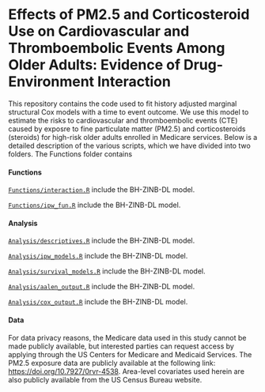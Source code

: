 # Effects of PM2.5 and Corticosteroid Use on Cardiovascular and Thromboembolic Events Among Older Adults: Evidence of Drug-Environment Interaction

This repository contains the code used to fit history adjusted marginal structural Cox models with a time to event outcome. We use this model to estimate the risks to cardiovascular and thromboembolic events (CTE) caused by exposre to fine particulate matter (PM2.5) and corticosteroids (steroids) for high-risk older adults enrolled in Medicare services. Below is a detailed description of the various scripts, which we have divided into two folders. The Functions folder contains 

#### Functions
[`Functions/interaction.R`](https://github.com/xiaodan-zhou/covid_wildfire/tree/master/src/bayes) include the BH-ZINB-DL model. 

[`Functions/ipw_fun.R`](https://github.com/xiaodan-zhou/covid_wildfire/tree/master/src/bayes) include the BH-ZINB-DL model. 

#### Analysis
[`Analysis/descriptives.R`](https://github.com/xiaodan-zhou/covid_wildfire/tree/master/src/bayes) include the BH-ZINB-DL model. 

[`Analysis/ipw_models.R`](https://github.com/xiaodan-zhou/covid_wildfire/tree/master/src/bayes) include the BH-ZINB-DL model. 

[`Analysis/survival_models.R`](https://github.com/xiaodan-zhou/covid_wildfire/tree/master/src/bayes) include the BH-ZINB-DL model. 

[`Analysis/aalen_output.R`](https://github.com/xiaodan-zhou/covid_wildfire/tree/master/src/bayes) include the BH-ZINB-DL model. 

[`Analysis/cox_output.R`](https://github.com/xiaodan-zhou/covid_wildfire/tree/master/src/bayes) include the BH-ZINB-DL model. 

#### Data
For data privacy reasons, the Medicare data used in this study cannot be made publicly available, but interested parties can request access by applying through the US Centers for Medicare and Medicaid Services. The PM2.5 exposure data are publicly available at the following link: https://doi.org/10.7927/0rvr-4538. Area-level covariates used herein are also publicly available from the US Census Bureau website.
